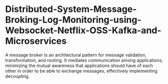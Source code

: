 # Distributed-System-Message-Broking-Log-Monitoring-using-Websocket-Netflix-OSS-Kafka-and-Microservices
A message broker is an architectural pattern for message validation, transformation, and routing. It mediates communication among applications, minimizing the mutual awareness that applications should have of each other in order to be able to exchange messages, effectively implementing decoupling.

